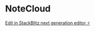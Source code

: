 # NoteCloud

[Edit in StackBlitz next generation editor ⚡️](https://stackblitz.com/~/github.com/Likhon-Official/NoteCloud)